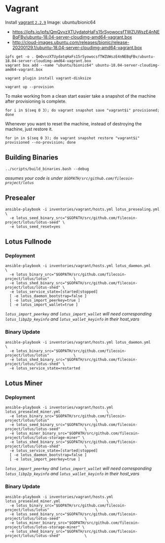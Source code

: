 Vagrant
=======

Install [vagrant `2.2.9`](https://releases.hashicorp.com/vagrant/2.2.9/)
Image: ubuntu/bionic64
 - https://ipfs.io/ipfs/QmQvvzXTUydatqHaFs15rSyowocsfTWZUWszE4nNEBqFBv/ubuntu-18.04-server-cloudimg-amd64-vagrant.box
 - http://cloud-images.ubuntu.com/releases/bionic/release-20200129.1/ubuntu-18.04-server-cloudimg-amd64-vagrant.box

```
ipfs get -o . QmQvvzXTUydatqHaFs15rSyowocsfTWZUWszE4nNEBqFBv/ubuntu-18.04-server-cloudimg-amd64-vagrant.box
vagrant box add --name "ubuntu/bionic64" ubuntu-18.04-server-cloudimg-amd64-vagrant.box
```

```
vagrant plugin install vagrant-disksize
```

```
vagrant up --provision
```

To make working from a clean start easier take a snapshot of the machine after provisioning is complete.

```
for i in $(seq 0 3); do vagrant snapshot save "vagrant$i" provisioned; done
```

Whenever you want to reset the machine, instead of destroying the machine, just restore it.

```
for in in $(seq 0 3); do vagrant snapshot restore "vagrant$i" provisioned --no-provision; done
```

Building Binaries
-----------------

```
../scripts/build_binaries.bash --debug
```

*assumes your code is under `$GOPATH/src/github.com/filecoin-project/lotus`*

Presealer
---------

```
ansible-playbook -i inventories/vagrant/hosts.yml lotus_presealing.yml                \
  -e lotus_seed_binary_src="$GOPATH/src/github.com/filecoin-project/lotus/lotus-seed" \
  -e lotus_seed_reset=yes
```

Lotus Fullnode
--------------

### Deployment

```
ansible-playbook -i inventories/vagrant/hosts.yml lotus_daemon.yml                    \
  -e lotus_binary_src="$GOPATH/src/github.com/filecoin-project/lotus/lotus"           \
  -e lotus_shed_binary_src="$GOPATH/src/github.com/filecoin-project/lotus/lotus-shed" \
  -e lotus_service_state=[started|stopped]
  [ -e lotus_daemon_bootstrap=false ]
  [ -e lotus_import_peerkey=true ]
  [ -e lotus_import_wallet=true ]
```

*`lotus_import_peerkey` and `lotus_import_wallet` will need corresponding `lotus_libp2p_keyinfo`
and `lotus_wallet_keyinfo` in their host_vars*

### Binary Update

```
ansible-playbook -i inventories/vagrant/hosts.yml lotus_daemon.yml                    \
  -e lotus_binary_src="$GOPATH/src/github.com/filecoin-project/lotus/lotus"           \
  -e lotus_shed_binary_src="$GOPATH/src/github.com/filecoin-project/lotus/lotus-shed" \
  -e lotus_service_state=restarted
```

Lotus Miner
-----------

### Deployment

```
ansible-playbook -i inventories/vagrant/hosts.yml lotus_presealed_miner.yml                     \
  -e lotus_binary_src="$GOPATH/src/github.com/filecoin-project/lotus/lotus"                     \
  -e lotus_seed_binary_src="$GOPATH/src/github.com/filecoin-project/lotus/lotus-seed"           \
  -e lotus_miner_binary_src="$GOPATH/src/github.com/filecoin-project/lotus/lotus-storage-miner" \
  -e lotus_shed_binary_src="$GOPATH/src/github.com/filecoin-project/lotus/lotus-shed"           \
  -e lotus_service_state=[started|stopped]
  [ -e lotus_daemon_bootstrap=false ]
  [ -e lotus_import_peerkey=true ]
```

*`lotus_import_peerkey` and `lotus_import_wallet` will need corresponding `lotus_libp2p_keyinfo`
and `lotus_wallet_keyinfo` in their host_vars*

### Binary Update

```
ansible-playbook -i inventories/vagrant/hosts.yml lotus_presealed_miner.yml                     \
  -e lotus_binary_src="$GOPATH/src/github.com/filecoin-project/lotus/lotus"                     \
  -e lotus_seed_binary_src="$GOPATH/src/github.com/filecoin-project/lotus/lotus-seed"           \
  -e lotus_miner_binary_src="$GOPATH/src/github.com/filecoin-project/lotus/lotus-storage-miner" \
  -e lotus_shed_binary_src="$GOPATH/src/github.com/filecoin-project/lotus/lotus-shed"           \
```
